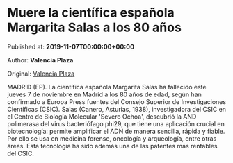 
# Muere la científica española Margarita Salas a los 80 años

Published at: **2019-11-07T00:00:00+00:00**

Author: **Valencia Plaza**

Original: [Valencia Plaza](https://valenciaplaza.com/muere-la-cientifica-espanola-margarita-salas-a-los-80-anos)

MADRID (EP). La científica española Margarita Salas ha fallecido este jueves 7 de noviembre en Madrid a los 80 años de edad, según han confirmado a Europa Press fuentes del Consejo Superior de Investigaciones Científicas (CSIC).
Salas (Canero, Asturias, 1938), investigadora del CSIC en el Centro de Biología Molecular 'Severo Ochoa', descubrió la AND polimerasa del virus bacteriófago phi29, que tiene una aplicación crucial en biotecnología: permite amplificar el ADN de manera sencilla, rápida y fiable. Por ello se usa en medicina forense, oncología y arqueología, entre otras áreas. Esta tecnología ha sido además una de las patentes más rentables del CSIC.
 
